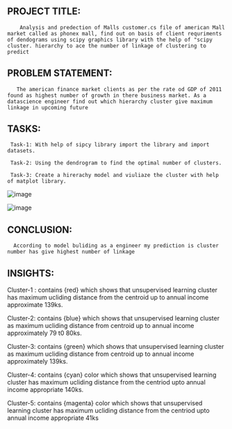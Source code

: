 ## PROJECT TITLE:
        Analysis and predection of Malls customer.cs file of american Mall market called as phonex mall, find out on basis of client requriments of dendograms using scipy graphics library with the help of "scipy cluster. hierarchy to ace the number of linkage of clustering to predict

## PROBLEM STATEMENT:
       The american finance market clients as per the rate od GDP of 2011 found as highest number of growth in there business market. As a datascience engineer find out which hierarchy cluster give maximum linkage in upcoming future

## TASKS:
     Task-1: With help of sipcy library import the library and import datasets.

     Task-2: Using the dendrogram to find the optimal number of clusters.

     Task-3: Create a hirerachy model and viuliaze the cluster with help of matplot library.   

![image](https://github.com/shyam0522/hierarchicalclustering/assets/143178179/21d53693-4964-428d-a31a-c3abb7a64cbb)

![image](https://github.com/shyam0522/hierarchicalclustering/assets/143178179/0096905d-1c9c-4903-9b48-ad43ef82d7e2)

## CONCLUSION:
      According to model buliding as a engineer my prediction is cluster number has give highest number of linkage

## INSIGHTS:

Cluster-1 : contains {red} which shows that unsupervised learning cluster has maximum ucliding distance from the centroid up to annual income approximate 139ks.

Cluster-2: contains {blue} which shows that unsupervised learning cluster as maximum ucliding distance from centroid up to annual income approximately 79 t0 80ks.

Cluster-3: contains {green} which shows that unsupervised learning cluster as maximum ucliding distance from centroid up to annual income approximately 139ks.

Cluster-4: contains {cyan} color which shows that unsupervised learning cluster has maximum ucliding distance from the centriod upto annual income appropriate 140ks.

Cluster-5: contains {magenta} color which shows that unsupervised learning cluster has maximum ucliding distance from the centriod upto annual income appropriate 41ks



